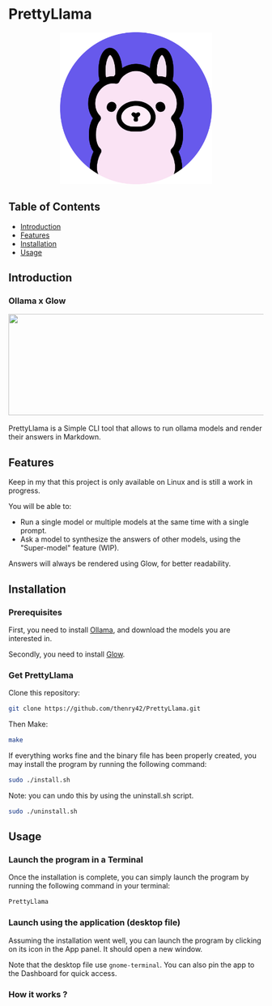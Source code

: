 # PrettyLlama

<p align="center">
  <img src="https://github.com/thenry42/PrettyLlama/blob/main/utils/PrettyLlama.png" alt="Project Logo" width="300" height="300">
</p>

## Table of Contents

- [Introduction](#introduction)
- [Features](#features)
- [Installation](#installation)
- [Usage](#usage)

## Introduction

### Ollama x Glow

<p align="center">
  <img src="https://camo.githubusercontent.com/e20892cc1a5b1775de4ba67dd0baad0fc62191da6b71efff35b71f89800c1da2/68747470733a2f2f73747566662e636861726d2e73682f676c6f772f676c6f772d62616e6e65722d6769746875622e676966" width="750" height="200">
</p>

PrettyLlama is a Simple CLI tool that allows to run ollama models and render their answers in Markdown.

## Features
Keep in my that this project is only available on Linux and is still a work in progress.

You will be able to: 
- Run a single model or multiple models at the same time with a single prompt.
- Ask a model to synthesize the answers of other models, using the "Super-model" feature (WIP).

Answers will always be rendered using Glow, for better readability.

## Installation

### Prerequisites
First, you need to install [Ollama](https://github.com/ollama/ollama), and download the models you are interested in.

Secondly, you need to install [Glow](https://github.com/charmbracelet/glow).

### Get PrettyLlama
Clone this repository:
```bash
git clone https://github.com/thenry42/PrettyLlama.git
```

Then Make:
```bash
make
```

If everything works fine and the binary file has been properly created, you may install the program by running the following command:
```bash
sudo ./install.sh
```

Note: you can undo this by using the uninstall.sh script.
```bash
sudo ./uninstall.sh
```

## Usage

### Launch the program in a Terminal

Once the installation is complete, you can simply launch the program by running the following command in your terminal:
```bash
PrettyLlama
```

### Launch using the application (desktop file)

Assuming the installation went well, you can launch the program by clicking on its icon in the App panel. It should open a new window.

Note that the desktop file use ```gnome-terminal```. You can also pin the app to the Dashboard for quick access.

### How it works ?

